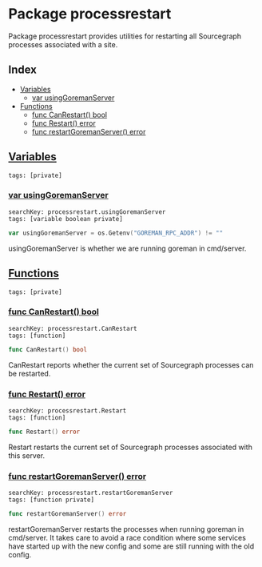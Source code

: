 # Package processrestart

Package processrestart provides utilities for restarting all Sourcegraph processes associated with a site. 

## Index

* [Variables](#var)
    * [var usingGoremanServer](#usingGoremanServer)
* [Functions](#func)
    * [func CanRestart() bool](#CanRestart)
    * [func Restart() error](#Restart)
    * [func restartGoremanServer() error](#restartGoremanServer)


## <a id="var" href="#var">Variables</a>

```
tags: [private]
```

### <a id="usingGoremanServer" href="#usingGoremanServer">var usingGoremanServer</a>

```
searchKey: processrestart.usingGoremanServer
tags: [variable boolean private]
```

```Go
var usingGoremanServer = os.Getenv("GOREMAN_RPC_ADDR") != ""
```

usingGoremanServer is whether we are running goreman in cmd/server. 

## <a id="func" href="#func">Functions</a>

```
tags: [private]
```

### <a id="CanRestart" href="#CanRestart">func CanRestart() bool</a>

```
searchKey: processrestart.CanRestart
tags: [function]
```

```Go
func CanRestart() bool
```

CanRestart reports whether the current set of Sourcegraph processes can be restarted. 

### <a id="Restart" href="#Restart">func Restart() error</a>

```
searchKey: processrestart.Restart
tags: [function]
```

```Go
func Restart() error
```

Restart restarts the current set of Sourcegraph processes associated with this server. 

### <a id="restartGoremanServer" href="#restartGoremanServer">func restartGoremanServer() error</a>

```
searchKey: processrestart.restartGoremanServer
tags: [function private]
```

```Go
func restartGoremanServer() error
```

restartGoremanServer restarts the processes when running goreman in cmd/server. It takes care to avoid a race condition where some services have started up with the new config and some are still running with the old config. 

